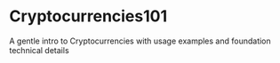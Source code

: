 # Cryptocurrencies101
A gentle intro to Cryptocurrencies with usage examples and foundation technical details
